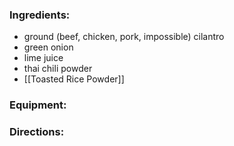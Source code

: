 ### Ingredients:

* ground (beef, chicken, pork, impossible)
cilantro
* green onion
* lime juice
* thai chili powder
* [[Toasted Rice Powder]]

### Equipment:

### Directions: